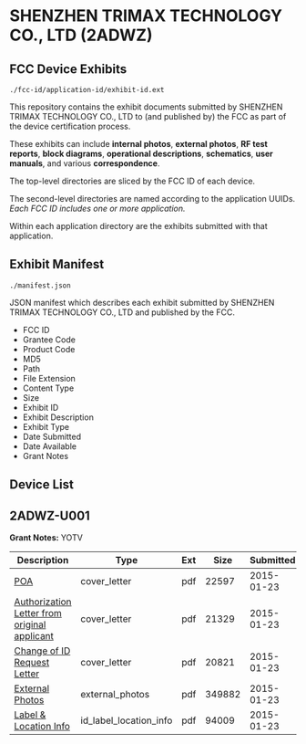 # SHENZHEN TRIMAX TECHNOLOGY CO., LTD (2ADWZ)
## FCC Device Exhibits

```
./fcc-id/application-id/exhibit-id.ext
```

This repository contains the exhibit documents submitted by SHENZHEN TRIMAX TECHNOLOGY CO., LTD to (and published by) the FCC as part of the device certification process.

These exhibits can include **internal photos**, **external photos**, **RF test reports**, **block diagrams**, **operational descriptions**, **schematics**, **user manuals**, and various **correspondence**.

The top-level directories are sliced by the FCC ID of each device.

The second-level directories are named according to the application UUIDs. *Each FCC ID includes one or more application.*

Within each application directory are the exhibits submitted with that application. 

## Exhibit Manifest

```
./manifest.json
```

JSON manifest which describes each exhibit submitted by SHENZHEN TRIMAX TECHNOLOGY CO., LTD and published by the FCC.

- FCC ID
- Grantee Code
- Product Code
- MD5
- Path
- File Extension
- Content Type
- Size
- Exhibit ID
- Exhibit Description
- Exhibit Type
- Date Submitted
- Date Available
- Grant Notes

## Device List
## 2ADWZ-U001
**Grant Notes:** YOTV

| Description | Type | Ext | Size | Submitted | Available |
| ----------- | ---- | --- | ---- | --------- | --------- |
| [POA](2ADWZ-U001/7bccae57342919f3a980aaf7f008dea4/2511640.pdf) | cover_letter | pdf | 22597 | 2015-01-23 | 2015-01-23 |
| [Authorization Letter from original applicant](2ADWZ-U001/7bccae57342919f3a980aaf7f008dea4/2511641.pdf) | cover_letter | pdf | 21329 | 2015-01-23 | 2015-01-23 |
| [Change of ID Request Letter](2ADWZ-U001/7bccae57342919f3a980aaf7f008dea4/2511642.pdf) | cover_letter | pdf | 20821 | 2015-01-23 | 2015-01-23 |
| [External Photos](2ADWZ-U001/7bccae57342919f3a980aaf7f008dea4/2511643.pdf) | external_photos | pdf | 349882 | 2015-01-23 | 2015-01-23 |
| [Label & Location Info](2ADWZ-U001/7bccae57342919f3a980aaf7f008dea4/2511644.pdf) | id_label_location_info | pdf | 94009 | 2015-01-23 | 2015-01-23 |
